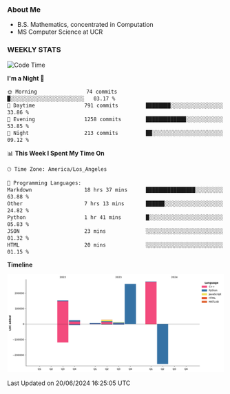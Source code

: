 ### About Me

- B.S. Mathematics, concentrated in Computation
- MS Computer Science at UCR


### WEEKLY STATS
<!--START_SECTION:waka-->
![Code Time](http://img.shields.io/badge/Code%20Time-190%20hrs%2013%20mins-blue)

**I'm a Night 🦉** 

```text
🌞 Morning                74 commits          █░░░░░░░░░░░░░░░░░░░░░░░░   03.17 % 
🌆 Daytime                791 commits         ████████░░░░░░░░░░░░░░░░░   33.86 % 
🌃 Evening                1258 commits        █████████████░░░░░░░░░░░░   53.85 % 
🌙 Night                  213 commits         ██░░░░░░░░░░░░░░░░░░░░░░░   09.12 % 
```


📊 **This Week I Spent My Time On** 

```text
🕑︎ Time Zone: America/Los_Angeles

💬 Programming Languages: 
Markdown                 18 hrs 37 mins      ████████████████░░░░░░░░░   63.88 % 
Other                    7 hrs 13 mins       ██████░░░░░░░░░░░░░░░░░░░   24.82 % 
Python                   1 hr 41 mins        █░░░░░░░░░░░░░░░░░░░░░░░░   05.83 % 
JSON                     23 mins             ░░░░░░░░░░░░░░░░░░░░░░░░░   01.32 % 
HTML                     20 mins             ░░░░░░░░░░░░░░░░░░░░░░░░░   01.15 % 
```

**Timeline**

![Lines of Code chart](https://raw.githubusercontent.com/nickocruzm/nickocruzm/main/assets/bar_graph.png)


 Last Updated on 20/06/2024 16:25:05 UTC
<!--END_SECTION:waka-->
